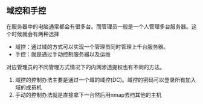## 域控和手控

在服务器中的电脑通常都会有很多台。而管理员一般是一个人管理多台服务器。这个时候就会有两种选择

* 域控：通过域的方式可以实现一个管理员同时管理上千台服务器。
* 手控：就是通过手动控制服务器以及运维

对应管理员的不同管理方式情况下的内网渗透提权也有不同的方法。

1. 域控的控制办法主要是通过一个域的域控(DC)。域控的密码可以登录所有加入域的成员机
2. 手动的控制办法就是直接拿下一台然后用nmap去扫其他的主机

